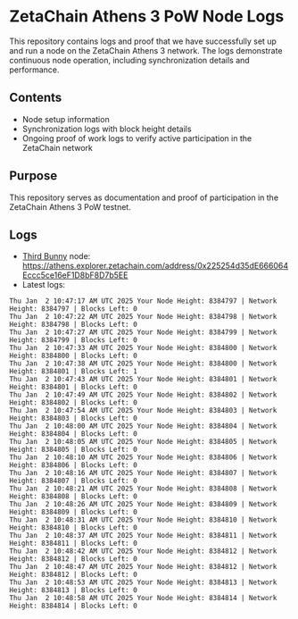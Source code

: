 # ZetaChain Athens 3 PoW Node Logs
This repository contains logs and proof that we have successfully set up and run a node on the ZetaChain Athens 3 network. The logs demonstrate continuous node operation, including synchronization details and performance.

## Contents
- Node setup information
- Synchronization logs with block height details
- Ongoing proof of work logs to verify active participation in the ZetaChain network

## Purpose
This repository serves as documentation and proof of participation in the ZetaChain Athens 3 PoW testnet.

## Logs

- [Third Bunny](https://thirdbunny.xyz/) node: https://athens.explorer.zetachain.com/address/0x225254d35dE666064Eccc5ce16eF1D8bF8D7b5EE
- Latest logs:
```
Thu Jan  2 10:47:17 AM UTC 2025 Your Node Height: 8384797 | Network Height: 8384797 | Blocks Left: 0
Thu Jan  2 10:47:22 AM UTC 2025 Your Node Height: 8384798 | Network Height: 8384798 | Blocks Left: 0
Thu Jan  2 10:47:27 AM UTC 2025 Your Node Height: 8384799 | Network Height: 8384799 | Blocks Left: 0
Thu Jan  2 10:47:33 AM UTC 2025 Your Node Height: 8384800 | Network Height: 8384800 | Blocks Left: 0
Thu Jan  2 10:47:38 AM UTC 2025 Your Node Height: 8384800 | Network Height: 8384801 | Blocks Left: 1
Thu Jan  2 10:47:43 AM UTC 2025 Your Node Height: 8384801 | Network Height: 8384801 | Blocks Left: 0
Thu Jan  2 10:47:49 AM UTC 2025 Your Node Height: 8384802 | Network Height: 8384802 | Blocks Left: 0
Thu Jan  2 10:47:54 AM UTC 2025 Your Node Height: 8384803 | Network Height: 8384803 | Blocks Left: 0
Thu Jan  2 10:48:00 AM UTC 2025 Your Node Height: 8384804 | Network Height: 8384804 | Blocks Left: 0
Thu Jan  2 10:48:05 AM UTC 2025 Your Node Height: 8384805 | Network Height: 8384805 | Blocks Left: 0
Thu Jan  2 10:48:10 AM UTC 2025 Your Node Height: 8384806 | Network Height: 8384806 | Blocks Left: 0
Thu Jan  2 10:48:16 AM UTC 2025 Your Node Height: 8384807 | Network Height: 8384807 | Blocks Left: 0
Thu Jan  2 10:48:21 AM UTC 2025 Your Node Height: 8384808 | Network Height: 8384808 | Blocks Left: 0
Thu Jan  2 10:48:26 AM UTC 2025 Your Node Height: 8384809 | Network Height: 8384809 | Blocks Left: 0
Thu Jan  2 10:48:31 AM UTC 2025 Your Node Height: 8384810 | Network Height: 8384810 | Blocks Left: 0
Thu Jan  2 10:48:37 AM UTC 2025 Your Node Height: 8384811 | Network Height: 8384811 | Blocks Left: 0
Thu Jan  2 10:48:42 AM UTC 2025 Your Node Height: 8384812 | Network Height: 8384812 | Blocks Left: 0
Thu Jan  2 10:48:47 AM UTC 2025 Your Node Height: 8384812 | Network Height: 8384812 | Blocks Left: 0
Thu Jan  2 10:48:53 AM UTC 2025 Your Node Height: 8384813 | Network Height: 8384813 | Blocks Left: 0
Thu Jan  2 10:48:58 AM UTC 2025 Your Node Height: 8384814 | Network Height: 8384814 | Blocks Left: 0
```
